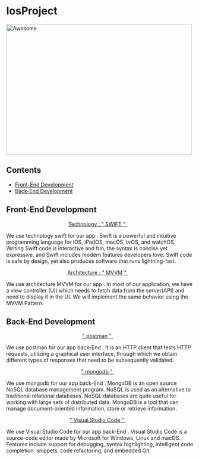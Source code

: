 # IosProject 

<img width="500" height="350" src="media/logo.svg" alt="Awesome">


## Contents


- [Front-End Development](#front-end-development)
- [Back-End Development](#back-end-development)



## Front-End Development


<p align="center"> <a href="SWIFT.md">Technology : " SWIFT " </a>&nbsp;&nbsp;&nbsp; </p>


We use technology swift for our app . Swift is a powerful and intuitive programming language for iOS, iPadOS, macOS, tvOS, and watchOS. Writing Swift code is interactive and fun, the syntax is concise yet expressive, and Swift includes modern features developers love. Swift code is safe by design, yet also produces software that runs lightning-fast.

<p align="center"> <a href="MVVM.md">Architecture : " MVVM " </a>&nbsp;&nbsp;&nbsp; </p>

We use architecture MVVM for our app . In most of our application, we have a view controller (UI) which needs to fetch data from the server(API) and need to display it in the UI. We will implement the same behavior using the MVVM Pattern.



## Back-End Development


<p align="center"> <a href="postman.md"> " postman " </a>&nbsp;&nbsp;&nbsp; </p>

We use postman for our app back-End . It is an HTTP client that tests HTTP requests, utilizing a graphical user interface, through which we obtain different types of responses that need to be subsequently validated.


<p align="center"> <a href="mongodb.md"> " mongodb " </a>&nbsp;&nbsp;&nbsp; </p>

We use mongodb for our app back-End . MongoDB is an open source NoSQL database management program. NoSQL is used as an alternative to traditional relational databases. NoSQL databases are quite useful for working with large sets of distributed data. MongoDB is a tool that can manage document-oriented information, store or retrieve information.


<p align="center"> <a href="vscode.md"> " Visual Studio Code " </a>&nbsp;&nbsp;&nbsp; </p>

We use Visual Studio Code for our app back-End . Visual Studio Code is a source-code editor made by Microsoft for Windows, Linux and macOS. Features include support for debugging, syntax highlighting, intelligent code completion, snippets, code refactoring, and embedded Git. 






